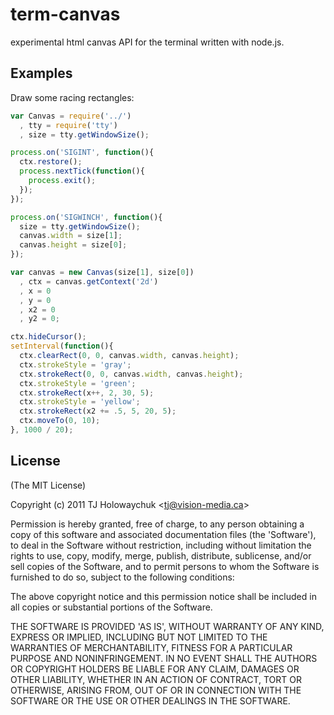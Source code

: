 
# term-canvas

  experimental html canvas API for the terminal written with node.js.

## Examples

 Draw some racing rectangles:
 
```js
var Canvas = require('../')
  , tty = require('tty')
  , size = tty.getWindowSize();

process.on('SIGINT', function(){
  ctx.restore();
  process.nextTick(function(){
    process.exit();
  });
});

process.on('SIGWINCH', function(){
  size = tty.getWindowSize();
  canvas.width = size[1];
  canvas.height = size[0];
});

var canvas = new Canvas(size[1], size[0])
  , ctx = canvas.getContext('2d')
  , x = 0
  , y = 0
  , x2 = 0
  , y2 = 0;

ctx.hideCursor();
setInterval(function(){
  ctx.clearRect(0, 0, canvas.width, canvas.height);
  ctx.strokeStyle = 'gray';
  ctx.strokeRect(0, 0, canvas.width, canvas.height);
  ctx.strokeStyle = 'green';
  ctx.strokeRect(x++, 2, 30, 5);
  ctx.strokeStyle = 'yellow';
  ctx.strokeRect(x2 += .5, 5, 20, 5);
  ctx.moveTo(0, 10);
}, 1000 / 20);
```

## License 

(The MIT License)

Copyright (c) 2011 TJ Holowaychuk &lt;tj@vision-media.ca&gt;

Permission is hereby granted, free of charge, to any person obtaining
a copy of this software and associated documentation files (the
'Software'), to deal in the Software without restriction, including
without limitation the rights to use, copy, modify, merge, publish,
distribute, sublicense, and/or sell copies of the Software, and to
permit persons to whom the Software is furnished to do so, subject to
the following conditions:

The above copyright notice and this permission notice shall be
included in all copies or substantial portions of the Software.

THE SOFTWARE IS PROVIDED 'AS IS', WITHOUT WARRANTY OF ANY KIND,
EXPRESS OR IMPLIED, INCLUDING BUT NOT LIMITED TO THE WARRANTIES OF
MERCHANTABILITY, FITNESS FOR A PARTICULAR PURPOSE AND NONINFRINGEMENT.
IN NO EVENT SHALL THE AUTHORS OR COPYRIGHT HOLDERS BE LIABLE FOR ANY
CLAIM, DAMAGES OR OTHER LIABILITY, WHETHER IN AN ACTION OF CONTRACT,
TORT OR OTHERWISE, ARISING FROM, OUT OF OR IN CONNECTION WITH THE
SOFTWARE OR THE USE OR OTHER DEALINGS IN THE SOFTWARE.